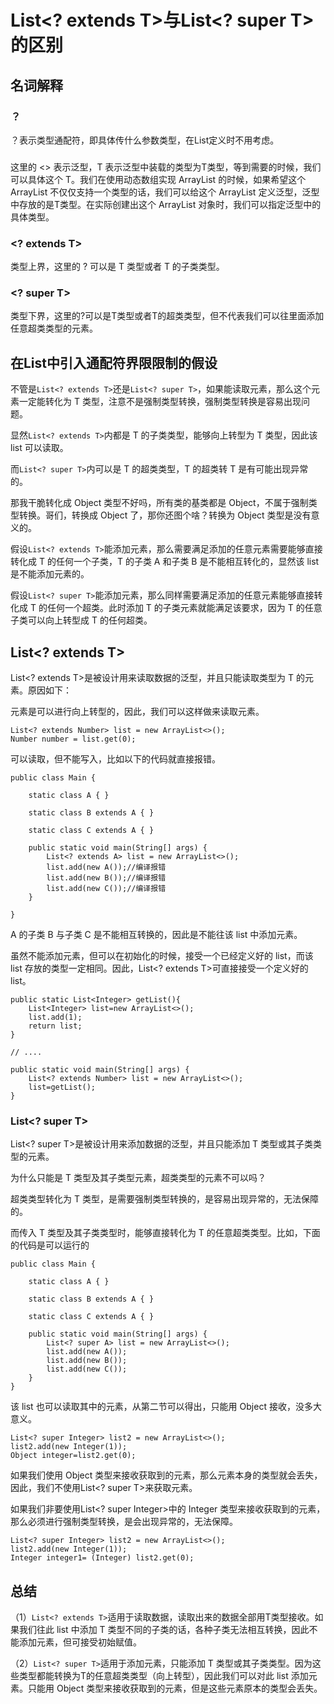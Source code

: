 # List<? extends T>与List<? super T>的区别

## 名词解释

### ？
？表示类型通配符，即具体传什么参数类型，在List定义时不用考虑。

### <T>
这里的 <> 表示泛型，T 表示泛型中装载的类型为T类型，等到需要的时候，我们可以具体这个 T。我们在使用动态数组实现 ArrayList 的时候，如果希望这个 ArrayList 不仅仅支持一个类型的话，我们可以给这个 ArrayList 定义泛型，泛型中存放的是T类型。在实际创建出这个 ArrayList 对象时，我们可以指定泛型中的具体类型。

### <? extends T>
类型上界，这里的 ? 可以是 T 类型或者 T 的子类类型。

### <? super T>
类型下界，这里的?可以是T类型或者T的超类类型，但不代表我们可以往里面添加任意超类类型的元素。

## 在List中引入通配符界限限制的假设

不管是`List<? extends T>`还是`List<? super T>`，如果能读取元素，那么这个元素一定能转化为 T 类型，注意不是强制类型转换，强制类型转换是容易出现问题。

显然`List<? extends T>`内都是 T 的子类类型，能够向上转型为 T 类型，因此该 list 可以读取。

而`List<? super T>`内可以是 T 的超类类型，T 的超类转 T 是有可能出现异常的。

那我干脆转化成 Object 类型不好吗，所有类的基类都是 Object，不属于强制类型转换。哥们，转换成 Object 了，那你还图个啥？转换为 Object 类型是没有意义的。

假设`List<? extends T>`能添加元素，那么需要满足添加的任意元素需要能够直接转化成 T 的任何一个子类，T 的子类 A 和子类 B 是不能相互转化的，显然该 list 是不能添加元素的。

假设`List<? super T>`能添加元素，那么同样需要满足添加的任意元素能够直接转化成 T 的任何一个超类。此时添加 T 的子类元素就能满足该要求，因为 T 的任意子类可以向上转型成 T 的任何超类。

## List<? extends T>

List<? extends T>是被设计用来读取数据的泛型，并且只能读取类型为 T 的元素。原因如下：

元素是可以进行向上转型的，因此，我们可以这样做来读取元素。
```
List<? extends Number> list = new ArrayList<>(); 
Number number = list.get(0);
```

可以读取，但不能写入，比如以下的代码就直接报错。
```
public class Main {

    static class A { }

    static class B extends A { }

    static class C extends A { }

    public static void main(String[] args) {
        List<? extends A> list = new ArrayList<>();
        list.add(new A());//编译报错
        list.add(new B());//编译报错
        list.add(new C());//编译报错
    }

}
```

A 的子类 B 与子类 C 是不能相互转换的，因此是不能往该 list 中添加元素。

虽然不能添加元素，但可以在初始化的时候，接受一个已经定义好的 list，而该 list 存放的类型一定相同。因此，List<? extends T>可直接接受一个定义好的 list。

```
public static List<Integer> getList(){
    List<Integer> list=new ArrayList<>();
    list.add(1);
    return list;
}

// ....

public static void main(String[] args) {
    List<? extends Number> list = new ArrayList<>();
    list=getList();
}
```

### List<? super T>

List<? super T>是被设计用来添加数据的泛型，并且只能添加 T 类型或其子类类型的元素。

为什么只能是 T 类型及其子类型元素，超类类型的元素不可以吗？

超类类型转化为 T 类型，是需要强制类型转换的，是容易出现异常的，无法保障的。

而传入 T 类型及其子类类型时，能够直接转化为 T 的任意超类类型。比如，下面的代码是可以运行的

```
public class Main {

    static class A { }

    static class B extends A { }

    static class C extends A { }

    public static void main(String[] args) {
        List<? super A> list = new ArrayList<>();
        list.add(new A());
        list.add(new B());
        list.add(new C());
    }
}
```

该 list 也可以读取其中的元素，从第二节可以得出，只能用 Object 接收，没多大意义。

```
List<? super Integer> list2 = new ArrayList<>();
list2.add(new Integer(1));
Object integer=list2.get(0);
```

如果我们使用 Object 类型来接收获取到的元素，那么元素本身的类型就会丢失，因此，我们不使用List<? super T>来获取元素。

如果我们非要使用List<? super Integer>中的 Integer 类型来接收获取到的元素，那么必须进行强制类型转换，是会出现异常的，无法保障。

```
List<? super Integer> list2 = new ArrayList<>();
list2.add(new Integer(1));
Integer integer1= (Integer) list2.get(0);
```

## 总结
（1）`List<? extends T>`适用于读取数据，读取出来的数据全部用T类型接收。如果我们往此 list 中添加 T 类型不同的子类的话，各种子类无法相互转换，因此不能添加元素，但可接受初始赋值。

（2）`List<? super T>`适用于添加元素，只能添加 T 类型或其子类类型。因为这些类型都能转换为T的任意超类类型（向上转型），因此我们可以对此 list 添加元素。只能用 Object 类型来接收获取到的元素，但是这些元素原本的类型会丢失。